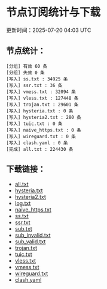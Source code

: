 # 节点订阅统计与下载

更新时间：2025-07-20 04:03 UTC

## 节点统计：
```
[分组] 有效 60 条
[分组] 失效 0 条
[写入] ss.txt : 34925 条
[写入] ssr.txt : 36 条
[写入] vmess.txt : 32094 条
[写入] vless.txt : 127448 条
[写入] trojan.txt : 29601 条
[写入] hysteria.txt : 0 条
[写入] hysteria2.txt : 280 条
[写入] tuic.txt : 0 条
[写入] naive_https.txt : 0 条
[写入] wireguard.txt : 0 条
[写入] clash.yaml : 0 条
[完成] all.txt : 224430 条
```

## 下载链接：
- [all.txt](./all.txt)
- [hysteria.txt](./hysteria.txt)
- [hysteria2.txt](./hysteria2.txt)
- [log.txt](./log.txt)
- [naive_https.txt](./naive_https.txt)
- [ss.txt](./ss.txt)
- [ssr.txt](./ssr.txt)
- [sub.txt](./sub.txt)
- [sub_invalid.txt](./sub_invalid.txt)
- [sub_valid.txt](./sub_valid.txt)
- [trojan.txt](./trojan.txt)
- [tuic.txt](./tuic.txt)
- [vless.txt](./vless.txt)
- [vmess.txt](./vmess.txt)
- [wireguard.txt](./wireguard.txt)
- [clash.yaml](./clash.yaml)
